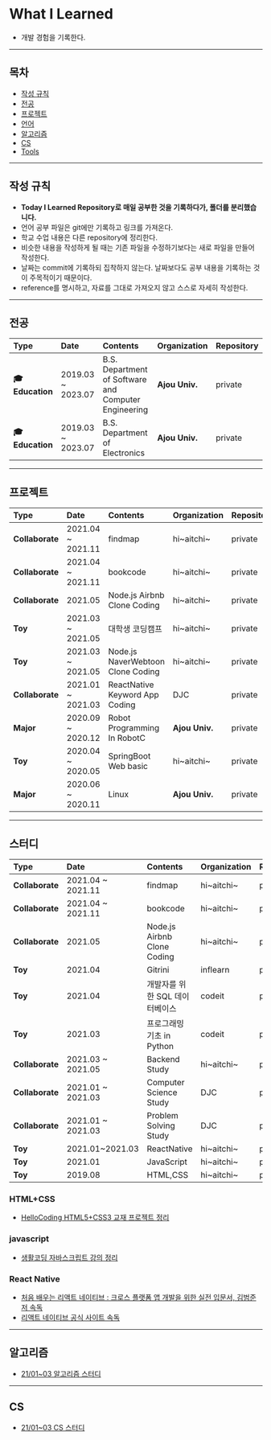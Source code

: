 # What I Learned
* 개발 경험을 기록한다.

---
## 목차

* [작성 규칙](#작성-규칙)
* [전공](#전공)
* [프로젝트](#프로젝트)
* [언어](#언어)
* [알고리즘](#알고리즘)
* [CS](#CS)
* [Tools](#Tools)

---

## 작성 규칙

* **Today I Learned Repository로 매일 공부한 것을 기록하다가, 폴더를 분리했습니다.**
* 언어 공부 파일은 git에만 기록하고 링크를 가져온다.
* 학교 수업 내용은 다른 repository에 정리한다.
* 비슷한 내용을 작성하게 될 때는 기존 파일을 수정하기보다는 새로 파일을 만들어 작성한다.
* 날짜는 commit에 기록하되 집착하지 않는다. 날짜보다도 공부 내용을 기록하는 것이 주목적이기 때문이다.
* reference를 명시하고, 자료를 그대로 가져오지 않고 스스로 자세히 작성한다.

---
## 전공

| **Type** | **Date** | **Contents** | **Organization** | **Repository** |
|:--------|:--------|:--------|:--------|:--------|
| **🎓 Education** | 2019.03 ~ 2023.07 | B.S. Department of  Software and Computer Engineering | **Ajou Univ.** | private |
| **🎓 Education** | 2019.03 ~ 2023.07 | B.S. Department of Electronics | **Ajou Univ.** | private |


---
## 프로젝트

| **Type** | **Date** | **Contents** | **Organization** | **Repository** |
|:--------|:--------|:--------|:--------|:--------|
| **Collaborate** | 2021.04 ~ 2021.11 | findmap | hi~aitchi~ | private |
| **Collaborate** | 2021.04 ~ 2021.11 | bookcode | hi~aitchi~ | private |
| **Collaborate** | 2021.05 | Node.js Airbnb Clone Coding | hi~aitchi~ | private |
| **Toy** | 2021.03 ~ 2021.05 | 대학생 코딩캠프 | hi~aitchi~| private |
| **Toy** | 2021.03 ~ 2021.05 | Node.js NaverWebtoon Clone Coding | hi~aitchi~| private |
| **Collaborate** | 2021.01 ~ 2021.03 | ReactNative Keyword App Coding | DJC | private |
| **Major** | 2020.09 ~ 2020.12 | Robot Programming In RobotC | **Ajou Univ.** | private |
| **Toy** | 2020.04 ~ 2020.05 | SpringBoot Web basic | hi~aitchi~ | private |
| **Major** | 2020.06 ~ 2020.11 | Linux | **Ajou Univ.** | private |

---
## 스터디

| **Type** | **Date** | **Contents** | **Organization** | **Repository** |
|:--------|:--------|:--------|:--------|:--------|
| **Collaborate** | 2021.04 ~ 2021.11 | findmap | hi~aitchi~ | private |
| **Collaborate** | 2021.04 ~ 2021.11 | bookcode | hi~aitchi~ | private |
| **Collaborate** | 2021.05 | Node.js Airbnb Clone Coding | hi~aitchi~ | private |
| **Toy** | 2021.04 | Gitrini | inflearn | private |
| **Toy** | 2021.04 | 개발자를 위한 SQL 데이터베이스 | codeit | private |
| **Toy** | 2021.03 | 프로그래밍 기초 in Python | codeit | private |
| **Collaborate** | 2021.03 ~ 2021.05 | Backend Study | hi~aitchi~ | private |
| **Collaborate** | 2021.01 ~ 2021.03 | Computer Science Study | DJC | private |
| **Collaborate** | 2021.01 ~ 2021.03 | Problem Solving Study | DJC | private |
| **Toy** | 2021.01~2021.03 | ReactNative | hi~aitchi~ | private |
| **Toy** | 2021.01 | JavaScript | hi~aitchi~ | private |
| **Toy** | 2019.08 | HTML,CSS | hi~aitchi~ | private |
### HTML+CSS
* [HelloCoding HTML5+CSS3 교재 프로젝트 정리](https://github.com/defwdahyun0/TIL/blob/main/link/htmlcss_hellocoding.md)

### javascript
* [생활코딩 자바스크립트 강의 정리](https://github.com/defwdahyun0/TIL/blob/main/link/js_opentutorials.md)


### React Native
* [처음 배우는 리액트 네이티브 : 크로스 플랫폼 앱 개발을 위한 실전 입문서, 김범준 저 속독](https://github.com/defwdahyun0/TIL/blob/main/link/RN_my_first_rn.md)
* [리액트 네이티브 공식 사이트 속독](https://reactnative.dev/) 

---
## 알고리즘
* [21/01~03 알고리즘 스터디](https://github.com/defwdahyun0/TIL/blob/main/link/PS_2021winterstudy.md)

---
## CS
* [21/01~03 CS 스터디](https://github.com/defwdahyun0/TIL/blob/main/link/CS_2021winterstudy.md)

